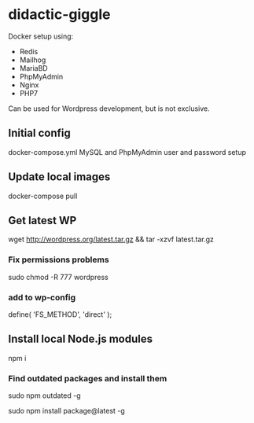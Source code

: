 # didactic-giggle

Docker setup using: 
- Redis
- Mailhog
- MariaBD
- PhpMyAdmin
- Nginx
- PHP7

Can be used for Wordpress development, but is not exclusive.

## Initial config
docker-compose.yml
MySQL and PhpMyAdmin user and password setup

## Update local images
docker-compose pull

## Get latest WP
wget http://wordpress.org/latest.tar.gz && tar -xzvf latest.tar.gz 

### Fix permissions problems

sudo chmod -R 777 wordpress

### add to wp-config

define( 'FS_METHOD', 'direct' );

## Install local Node.js modules
npm i

### Find outdated packages and install them
sudo npm outdated -g

sudo npm install package@latest -g